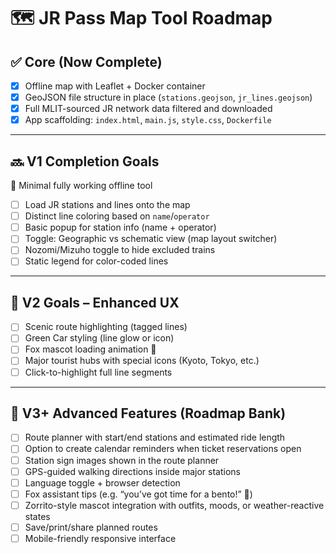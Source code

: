 # 🗺️ JR Pass Map Tool Roadmap

## ✅ Core (Now Complete)
- [x] Offline map with Leaflet + Docker container
- [x] GeoJSON file structure in place (`stations.geojson`, `jr_lines.geojson`)
- [x] Full MLIT-sourced JR network data filtered and downloaded
- [x] App scaffolding: `index.html`, `main.js`, `style.css`, `Dockerfile`

---

## 🔜 V1 Completion Goals
🎯 Minimal fully working offline tool
- [ ] Load JR stations and lines onto the map
- [ ] Distinct line coloring based on `name`/`operator`
- [ ] Basic popup for station info (name + operator)
- [ ] Toggle: Geographic vs schematic view (map layout switcher)
- [ ] Nozomi/Mizuho toggle to hide excluded trains
- [ ] Static legend for color-coded lines

---

## 🌟 V2 Goals – Enhanced UX
- [ ] Scenic route highlighting (tagged lines)
- [ ] Green Car styling (line glow or icon)
- [ ] Fox mascot loading animation 🦊
- [ ] Major tourist hubs with special icons (Kyoto, Tokyo, etc.)
- [ ] Click-to-highlight full line segments

---

## 🧠 V3+ Advanced Features (Roadmap Bank)
- [ ] Route planner with start/end stations and estimated ride length
- [ ] Option to create calendar reminders when ticket reservations open
- [ ] Station sign images shown in the route planner
- [ ] GPS-guided walking directions inside major stations
- [ ] Language toggle + browser detection
- [ ] Fox assistant tips (e.g. “you’ve got time for a bento!” 🍱)
- [ ] Zorrito-style mascot integration with outfits, moods, or weather-reactive states
- [ ] Save/print/share planned routes
- [ ] Mobile-friendly responsive interface
